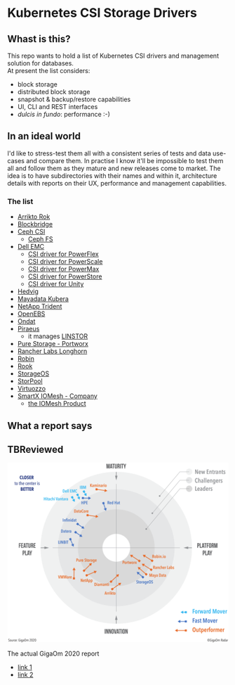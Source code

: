 # Kubernetes CSI Storage Drivers

## Whast is this?
This repo wants to hold a list of Kubernetes CSI drivers and management solution for databases.  
At present the list considers:
- block storage
- distributed block storage
- snapshot & backup/restore capabilities
- UI, CLI and REST interfaces
- *dulcis in fundo*: performance :-)

## In an ideal world
I'd like to stress-test them all with a consistent series of tests and data use-cases and compare them. In practise I know it'll be impossible to test them all and follow them as they mature and new releases come to market.
The idea is to have subdirectories with their names and within it, architecture details with reports on their UX, performance and management capabilities.

### The list
- [Arrikto Rok](https://www.arrikto.com/rok-data-management/)
- [Blockbridge](http://www.blockbridge.com/)
- [Ceph CSI](https://github.com/ceph/ceph-csi)
  - [Ceph FS](https://docs.ceph.com/en/latest/cephfs/)
- [Dell EMC](https://dell.github.io/storage-plugin-docs/)
  - [CSI driver for PowerFlex](https://dell.github.io/storage-plugin-docs/docs/installation/helm/powerflex/)
  - [CSI driver for PowerScale](https://dell.github.io/storage-plugin-docs/docs/installation/helm/isilon/)
  - [CSI driver for PowerMax](https://dell.github.io/storage-plugin-docs/docs/installation/helm/powermax/)
  - [CSI driver for PowerStore](https://dell.github.io/storage-plugin-docs/docs/installation/helm/powerstore/)
  - [CSI driver for Unity](https://dell.github.io/storage-plugin-docs/docs/installation/helm/unity/)
- [Hedvig](https://www.commvault.com/software-defined-storage)
- [Mayadata Kubera](https://mayadata.io/product)
- [NetApp Trident](https://netapp-trident.readthedocs.io/en/stable-v21.01/)
- [OpenEBS](https://openebs.io/)
- [Ondat](https://www.ondat.io/)
- [Piraeus](https://piraeus.io/)
  - it manages [LINSTOR](https://github.com/LINBIT/linstor-server)
- [Pure Storage - Portworx](https://portworx.com/)
- [Rancher Labs Longhorn](https://longhorn.io/)
- [Robin](https://robin.io/)
- [Rook](https://rook.io/)
- [StorageOS](https://storageos.com/features)
- [StorPool](https://storpool.com/kubernetes)
- [Virtuozzo](https://www.virtuozzo.com/)
- [SmartX IOMesh - Company](https://www.smartx.com/global/)
  - [the IOMesh Product](https://blocksandfiles.com/2021/08/05/kubernetes-storage-chinese-vendor-smartxs-iomesh-beats-portworx-longhorn-and-openebs/)
 
 

## What a report says
## TBReviewed 

![GigaOm 2020 K8s storage radar](assets/GigaOm_Radar_for_Data_Storage_for_Kubernetes-2020.png)


The actual GigaOm 2020 report
- [link 1](https://containers.robin.io/hubfs/White_Papers/gigaom-radar-for-data-storage-for-kubernetes.pdf)
- [link 2](assets/gigaom-radar-for-data-storage-for-kubernetes-2020.pdf)
